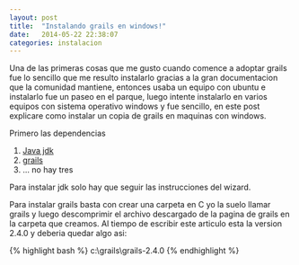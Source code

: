 ```yaml
---
layout: post
title:  "Instalando grails en windows!"
date:   2014-05-22 22:38:07
categories: instalacion
---
```


Una de las primeras cosas que me gusto cuando comence a adoptar grails fue lo sencillo que me resulto
instalarlo gracias a la gran documentacion que la comunidad mantiene, entonces usaba un equipo con ubuntu
e instalarlo fue un paseo en el parque, luego intente instalarlo en varios equipos con sistema operativo
windows y fue sencillo, en este post explicare como instalar un copia de grails en maquinas con windows.

Primero las dependencias
1.	[Java jdk]
2.	[grails]
3.	... no hay tres

Para instalar jdk solo hay que seguir las instrucciones del wizard.

Para instalar grails basta con crear una carpeta en C yo la suelo llamar grails y luego
descomprimir el archivo descargado de la pagina de grails en la carpeta que creamos. Al tiempo de escribir
este articulo esta la version 2.4.0 y deberia quedar algo asi:

{% highlight bash %}
c:\grails\grails-2.4.0
{% endhighlight %}

[Java jdk]: http://www.oracle.com/technetwork/java/javase/downloads/jdk8-downloads-2133151.html
[grails]: https://grails.org/download